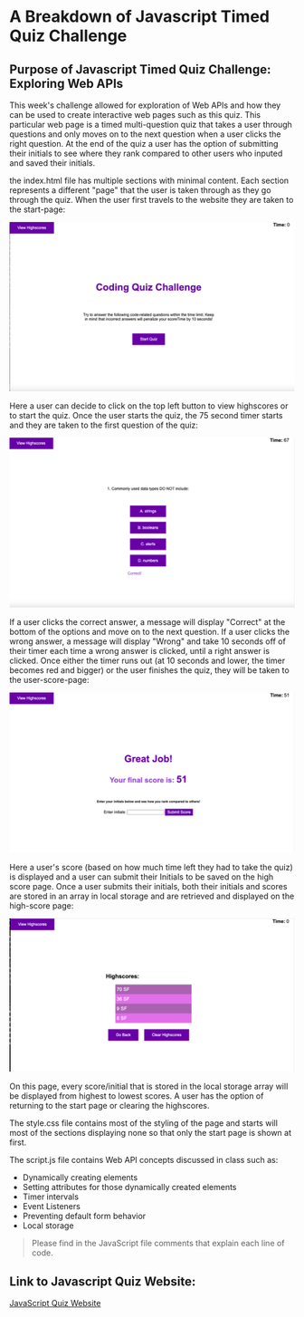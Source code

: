 # A Breakdown of Javascript Timed Quiz Challenge

## Purpose of Javascript Timed Quiz Challenge: Exploring Web APIs
This week's challenge allowed for exploration of Web APIs and how they can be used to create interactive web pages such as this quiz. This particular web page is a timed multi-question quiz that takes a user through questions and only moves on to the next question when a user clicks the right question. At the end of the quiz a user has the option of submitting their initials to see where they rank compared to other users who inputed and saved their initials. 

the index.html file has multiple sections with minimal content. Each section represents a different "page" that the user is taken through as they go through the quiz. When the user first travels to the website they are taken to the start-page: 

![Screenshot of JavaScript Time Quiz Challenge Start Page](./Assets/images/start-page.png)

Here a user can decide to click on the top left button to view highscores or to start the quiz. Once the user starts the quiz, the 75 second timer starts and they are taken to the first question of the quiz: 

![Screenshot of JavaScript Time Quiz Challenge Quiz Page](./Assets/images/question-page.png)

If a user clicks the correct answer, a message will display "Correct" at the bottom of the options and move on to the next question. If a user clicks the wrong answer, a message will display "Wrong" and take 10 seconds off of their timer each time a wrong answer is clicked, until a right answer is clicked. Once either the timer runs out (at 10 seconds and lower, the timer becomes red and bigger) or the user finishes the quiz, they will be taken to the user-score-page: 

![Screenshot of JavaScript Time Quiz Challenge User Score Page](./Assets/images/user-score-page.png)

Here a user's score (based on how much time left they had to take the quiz) is displayed and a user can submit their Initials to be saved on the high score page. Once a user submits their initials, both their initials and scores are stored in an array in local storage and are retrieved and displayed on the high-score page: 

![Screenshot of JavaScript Time Quiz Challenge Highscore Page](./Assets/images/high-score-page.png)

On this page, every score/initial that is stored in the local storage array will be displayed from highest to lowest scores. A user has the option of returning to the start page or clearing the highscores. 

The style.css file contains most of the styling of the page and starts will most of the sections displaying none so that only the start page is shown at first.

The script.js file contains Web API concepts discussed in class such as: 
* Dynamically creating elements
* Setting attributes for those dynamically created elements
* Timer intervals
* Event Listeners
* Preventing default form behavior
* Local storage 

> Please find in the JavaScript file comments that explain each line of code. 



## Link to Javascript Quiz Website: 
[JavaScript Quiz Website](https://savannahfausto.github.io/JavaScript_Timed_Quiz/)